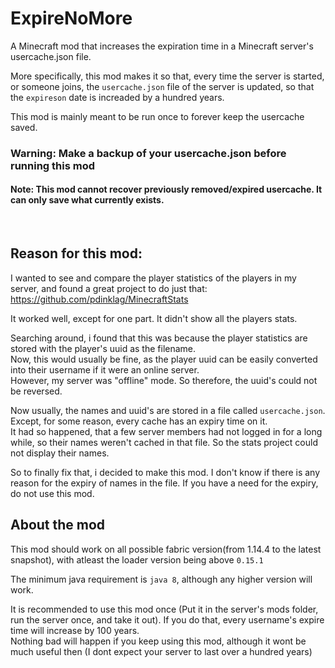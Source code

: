 # ExpireNoMore
A Minecraft mod that increases the expiration time in a Minecraft server's usercache.json file.

More specifically, this mod makes it so that, every time the server is started, or someone joins, the `usercache.json` file of the server is updated, so that the `expireson` date is increaded by a hundred years.

This mod is mainly meant to be run once to forever keep the usercache saved.

### Warning: Make a backup of your usercache.json before running this mod
#### Note: This mod cannot recover previously removed/expired usercache. It can only save what currently exists.
<br>

## Reason for this mod: 
I wanted to see and compare the player statistics of the players in my server, and found a great project to do just that: https://github.com/pdinklag/MinecraftStats

It worked well, except for one part. It didn't show all the players stats.  

Searching around, i found that this was because the player statistics are stored with the player's uuid as the filename.  
Now, this would usually be fine, as the player uuid can be easily converted into their username if it were an online server.   
However, my server was "offline" mode.  So therefore, the uuid's could not be reversed. 

Now usually, the names and uuid's are stored in a file called `usercache.json`. Except, for some reason, every cache has an expiry time on it.  
It had so happened, that a few server members had not logged in for a long while, so their names weren't cached in that file. So the stats project could not display their names.  

So to finally fix that, i decided to make this mod. I don't know if there is any reason for the expiry of names in the file. If you have a need for the expiry, do not use this mod.

## About the mod

This mod should work on all possible fabric version(from 1.14.4 to the latest snapshot), with atleast the loader version being above `0.15.1`  

The minimum java requirement is `java 8`, although any higher version will work.  

It is recommended to use this mod once (Put it in the server's mods folder, run the server once, and take it out). If you do that, every username's expire time will increase by 100 years.  
Nothing bad will happen if you keep using this mod, although it wont be much useful then (I dont expect your server to last over a hundred years)
